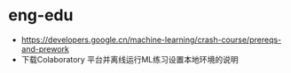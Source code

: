 # eng-edu
* https://developers.google.cn/machine-learning/crash-course/prereqs-and-prework
* 下载Colaboratory 平台并离线运行ML练习设置本地环境的说明
